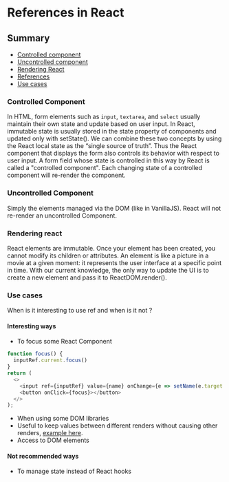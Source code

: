 # References in React

## Summary

- [Controlled component](#controlled)
- [Uncontrolled component](#uncontrolled)
- [Rendering React](#rendering)
- [References](#ref)
- [Use cases](#usecase)

### Controlled Component

In HTML, form elements such as `input`, `textarea`, and `select` usually maintain their own state and update based on user input. In React, immutable state is usually stored in the state property of components and updated only with setState().
We can combine these two concepts by using the React local state as the “single source of truth”. Thus the React component that displays the form also controls its behavior with respect to user input. A form field whose state is controlled in this way by React is called a "controlled component".
Each changing state of a controlled component will re-render the component.

### Uncontrolled Component

Simply the elements managed via the DOM (like in VanillaJS). React will not re-render an uncontrolled Component.

### Rendering react

React elements are immutable. Once your element has been created, you cannot modify its children or attributes. An element is like a picture in a movie at a given moment: it represents the user interface at a specific point in time.
With our current knowledge, the only way to update the UI is to create a new element and pass it to ReactDOM.render().

### Use cases

When is it interesting to use ref and when is it not ?

#### Interesting ways

- To focus some React Component

```js
function focus() {
  inputRef.current.focus()
}
return (
  <>
    <input ref={inputRef} value={name} onChange={e => setName(e.target.value)} />
    <button onClick={focus}></button>
  </>
);
```

- When using some DOM libraries
- Useful to keep values between different renders without causing other renders,  [example here](src/App.js).
- Access to DOM elements

#### Not recommended ways

- To manage state instead of React hooks
